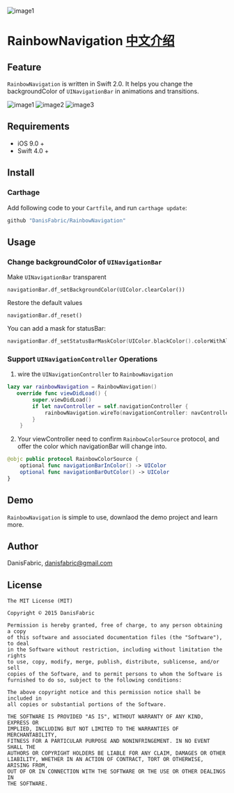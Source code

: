 

![image1](https://github.com/DanisFabric/RainbowNavigation/blob/master/images/logo.png)

# RainbowNavigation [中文介绍](https://github.com/DanisFabric/RainbowNavigation/blob/master/README_CN.md)

## Feature

`RainbowNavigation` is written in Swift 2.0. It helps you change the backgroundColor of `UINavigationBar` in animations and transitions.

![image1](https://github.com/DanisFabric/RainbowNavigation/blob/master/images/demo1.gif)
![image2](https://github.com/DanisFabric/RainbowNavigation/blob/master/images/demo2.gif)
![image3](https://github.com/DanisFabric/RainbowNavigation/blob/master/images/demo3.gif)

## Requirements

* iOS 9.0 +
* Swift 4.0 +

## Install

### Carthage

Add following code to your `Cartfile`, and run `carthage update`:

```ruby
github "DanisFabric/RainbowNavigation"
```

## Usage

### Change backgroundColor of `UINavigationBar`

Make `UINavigationBar` transparent

```
navigationBar.df_setBackgroundColor(UIColor.clearColor())
```
Restore the default values

```
navigationBar.df_reset()
```
You can add a mask for statusBar:

```Swift
navigationBar.df_setStatusBarMaskColor(UIColor.blackColor().colorWithAlphaComponent(0.1))
```

### Support `UINavigationController` Operations

1. wire the `UINavigationController` to `RainbowNavigation`

```Swift
lazy var rainbowNavigation = RainbowNavigation()
   override func viewDidLoad() {
        super.viewDidLoad()
        if let navController = self.navigationController {
            rainbowNavigation.wireTo(navigationController: navController)
        }
    }
```

2. Your viewController need to confirm `RainbowColorSource` protocol, and offer the color which navigationBar will change into.

```Swift
@objc public protocol RainbowColorSource {
    optional func navigationBarInColor() -> UIColor    
    optional func navigationBarOutColor() -> UIColor   
}
```


## Demo

`RainbowNavigation` is simple to use, downlaod the demo project and learn more.

## Author

DanisFabric, danisfabric@gmail.com

## License

```
The MIT License (MIT)

Copyright © 2015 DanisFabric

Permission is hereby granted, free of charge, to any person obtaining a copy
of this software and associated documentation files (the "Software"), to deal
in the Software without restriction, including without limitation the rights
to use, copy, modify, merge, publish, distribute, sublicense, and/or sell
copies of the Software, and to permit persons to whom the Software is
furnished to do so, subject to the following conditions:

The above copyright notice and this permission notice shall be included in
all copies or substantial portions of the Software.

THE SOFTWARE IS PROVIDED "AS IS", WITHOUT WARRANTY OF ANY KIND, EXPRESS OR
IMPLIED, INCLUDING BUT NOT LIMITED TO THE WARRANTIES OF MERCHANTABILITY,
FITNESS FOR A PARTICULAR PURPOSE AND NONINFRINGEMENT. IN NO EVENT SHALL THE
AUTHORS OR COPYRIGHT HOLDERS BE LIABLE FOR ANY CLAIM, DAMAGES OR OTHER
LIABILITY, WHETHER IN AN ACTION OF CONTRACT, TORT OR OTHERWISE, ARISING FROM,
OUT OF OR IN CONNECTION WITH THE SOFTWARE OR THE USE OR OTHER DEALINGS IN
THE SOFTWARE.
```
